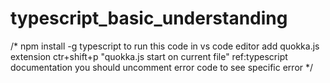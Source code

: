 # typescript_basic_understanding
/*
npm install -g typescript
to run this code in vs code editor 
add quokka.js extension
ctr+shift+p   "quokka.js start on current file"
ref:typescript documentation
you should uncomment error code to see specific error 
*/
